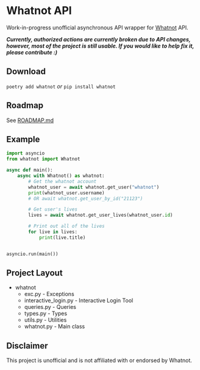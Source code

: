 # Whatnot API

Work-in-progress unofficial asynchronous API wrapper for [Whatnot](https://www.whatnot.com) API.

***Currently, authorized actions are currently broken due to API changes, however, most of the project is still usable. If you would like to help fix it, please contribute :)***

## Download

`poetry add whatnot` *or* `pip install whatnot`

## Roadmap

See [ROADMAP.md](ROADMAP.md)

## Example

```python
import asyncio
from whatnot import Whatnot

async def main():
    async with Whatnot() as whatnot:
        # Get the whatnot account
        whatnot_user = await whatnot.get_user("whatnot")
        print(whatnot_user.username)
        # OR await whatnot.get_user_by_id("21123")

        # Get user's lives
        lives = await whatnot.get_user_lives(whatnot_user.id)

        # Print out all of the lives
        for live in lives:
            print(live.title)


asyncio.run(main())
```

## Project Layout

- whatnot
  - exc.py - Exceptions
  - interactive_login.py - Interactive Login Tool
  - queries.py - Queries
  - types.py - Types
  - utils.py - Utilities
  - whatnot.py - Main class

## Disclaimer

This project is unofficial and is not affiliated with or endorsed by Whatnot.

